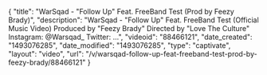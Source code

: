 {
    "title": "WarSqad - \"Follow Up\" Feat. FreeBand Test (Prod by Feezy Brady)",
    "description": "WarSqad - \"Follow Up\" Feat. FreeBand Test (Official Music Video) Produced by \"Feezy Brady\" Directed by \"Love The Culture\" Instagram: @Warsqad_ Twitter: ...",
    "videoid": "88466121",
    "date_created": "1493076285",
    "date_modified": "1493076285",
    "type": "captivate",
    "layout": "video",
    "url": "\/v\/warsqad-follow-up-feat-freeband-test-prod-by-feezy-brady\/88466121"
}